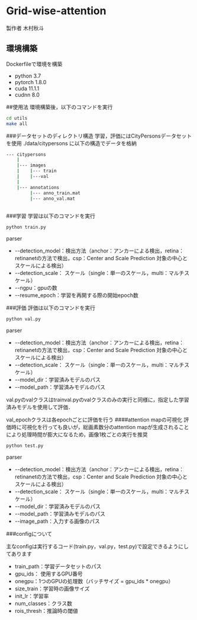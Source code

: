 # Grid-wise-attention
製作者 木村秋斗

## 環境構築　

Dockerfileで環境を構築

- python 3.7
- pytorch 1.8.0
- cuda 11.1.1
- cudnn 8.0


##使用法
環境構築後，以下のコマンドを実行
```bash
cd utils
make all 
```
###データセットのディレクトリ構造
学習，評価にはCityPersonsデータセットを使用
./data/citypersons に以下の構造でデータを格納
```bash
--- citypersons
    |    
    |--- images
    |    |--- train
    |    |---val
    |
    |--- annotations
         |--- anno_train.mat
         |--- anno_val.mat
 
```
###学習
学習は以下のコマンドを実行
```bash
python train.py 
```
parser
- --detection_model：検出方法（anchor：アンカーによる検出，retina：retinanetの方法で検出，csp：Center and Scale Prediction 対象の中心とスケールによる検出）
- --detection_scale： スケール（single：単一のスケール，multi：マルチスケール）
- --ngpu：gpuの数
- --resume_epoch：学習を再開する際の開始epoch数

###評価
評価は以下のコマンドを実行
```bash
python val.py　
```
parser
- --detection_model：検出方法（anchor：アンカーによる検出，retina：retinanetの方法で検出，csp：Center and Scale Prediction 対象の中心とスケールによる検出）
- --detection_scale： スケール（single：単一のスケール，multi：マルチスケール）
- --model_dir：学習済みモデルのパス
- --model_path：学習済みモデルのパス

val.pyのvalクラスはtrainval.pyのvalクラスのみの実行と同様に，指定した学習済みモデルを使用して評価．

val_epochクラスは各epochごとに評価を行う
####attention mapの可視化
評価時に可視化を行っても良いが，総画素数分のattention mapが生成されることにより処理時間が膨大になるため，画像1枚ごとの実行を推奨
```bash
python test.py
```
parser
- --detection_model：検出方法（anchor：アンカーによる検出，retina：retinanetの方法で検出，csp：Center and Scale Prediction 対象の中心とスケールによる検出）
- --detection_scale： スケール（single：単一のスケール，multi：マルチスケール）
- --model_dir：学習済みモデルのパス
- --model_path：学習済みモデルのパス
- --image_path：入力する画像のパス

###configについて

主なconfigは実行するコード(train.py，val.py，test.py)で設定できるようにしてあります
- train_path：学習データセットのパス
- gpu_ids： 使用するGPU番号
- onegpu：1つのGPUの処理数（バッチサイズ = gpu_ids * onegpu）
- size_train：学習時の画像サイズ
- init_lr：学習率
- num_classes：クラス数
- rois_thresh：推論時の閾値
